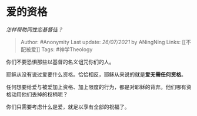 # 爱的资格
*怎样帮助同性恋基督徒？*


> Author: #Anonymity 
Last update: *26/07/2021* by ANingNing
Links: [[不配被爱]] 
Tags: #神学Theology 

你们不要恐惧那些以基督的名义诅咒你们的人。

耶稣从没有说过爱要什么资格。恰恰相反，耶稣从来说的就是**爱无需任何资格**。

任何想要给爱与被爱加上资格、加上限度的行为，都是对耶稣的背弃。他们哪有资格动用他们丢掉的权柄呢？

你们只需要考虑什么是爱，就足以享有全部的祝福了。

  
